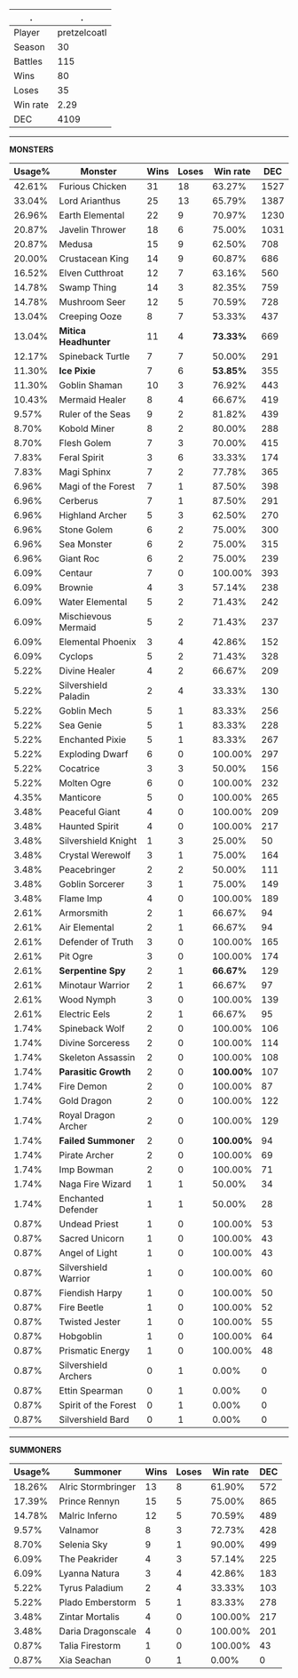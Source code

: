 .|.
|-|-
Player|pretzelcoatl
Season|30
Battles|115
Wins|80
Loses|35
Win rate|2.29
DEC|4109

---
**MONSTERS**

Usage%|Monster|Wins|Loses|Win rate|DEC|
-|-|-|-|-|-|
42.61%|Furious Chicken|31|18|63.27%|1527|
33.04%|Lord Arianthus|25|13|65.79%|1387|
26.96%|Earth Elemental|22|9|70.97%|1230|
20.87%|Javelin Thrower|18|6|75.00%|1031|
20.87%|Medusa|15|9|62.50%|708|
20.00%|Crustacean King|14|9|60.87%|686|
16.52%|Elven Cutthroat|12|7|63.16%|560|
14.78%|Swamp Thing|14|3|82.35%|759|
14.78%|Mushroom Seer|12|5|70.59%|728|
13.04%|Creeping Ooze|8|7|53.33%|437|
13.04%|**Mitica Headhunter**|11|4|**73.33%**|669|
12.17%|Spineback Turtle|7|7|50.00%|291|
11.30%|**Ice Pixie**|7|6|**53.85%**|355|
11.30%|Goblin Shaman|10|3|76.92%|443|
10.43%|Mermaid Healer|8|4|66.67%|419|
9.57%|Ruler of the Seas|9|2|81.82%|439|
8.70%|Kobold Miner|8|2|80.00%|288|
8.70%|Flesh Golem|7|3|70.00%|415|
7.83%|Feral Spirit|3|6|33.33%|174|
7.83%|Magi Sphinx|7|2|77.78%|365|
6.96%|Magi of the Forest|7|1|87.50%|398|
6.96%|Cerberus|7|1|87.50%|291|
6.96%|Highland Archer|5|3|62.50%|270|
6.96%|Stone Golem|6|2|75.00%|300|
6.96%|Sea Monster|6|2|75.00%|315|
6.96%|Giant Roc|6|2|75.00%|239|
6.09%|Centaur|7|0|100.00%|393|
6.09%|Brownie|4|3|57.14%|238|
6.09%|Water Elemental|5|2|71.43%|242|
6.09%|Mischievous Mermaid|5|2|71.43%|237|
6.09%|Elemental Phoenix|3|4|42.86%|152|
6.09%|Cyclops|5|2|71.43%|328|
5.22%|Divine Healer|4|2|66.67%|209|
5.22%|Silvershield Paladin|2|4|33.33%|130|
5.22%|Goblin Mech|5|1|83.33%|256|
5.22%|Sea Genie|5|1|83.33%|228|
5.22%|Enchanted Pixie|5|1|83.33%|267|
5.22%|Exploding Dwarf|6|0|100.00%|297|
5.22%|Cocatrice|3|3|50.00%|156|
5.22%|Molten Ogre|6|0|100.00%|232|
4.35%|Manticore|5|0|100.00%|265|
3.48%|Peaceful Giant|4|0|100.00%|209|
3.48%|Haunted Spirit|4|0|100.00%|217|
3.48%|Silvershield Knight|1|3|25.00%|50|
3.48%|Crystal Werewolf|3|1|75.00%|164|
3.48%|Peacebringer|2|2|50.00%|111|
3.48%|Goblin Sorcerer|3|1|75.00%|149|
3.48%|Flame Imp|4|0|100.00%|189|
2.61%|Armorsmith|2|1|66.67%|94|
2.61%|Air Elemental|2|1|66.67%|94|
2.61%|Defender of Truth|3|0|100.00%|165|
2.61%|Pit Ogre|3|0|100.00%|174|
2.61%|**Serpentine Spy**|2|1|**66.67%**|129|
2.61%|Minotaur Warrior|2|1|66.67%|97|
2.61%|Wood Nymph|3|0|100.00%|139|
2.61%|Electric Eels|2|1|66.67%|95|
1.74%|Spineback Wolf|2|0|100.00%|106|
1.74%|Divine Sorceress|2|0|100.00%|114|
1.74%|Skeleton Assassin|2|0|100.00%|108|
1.74%|**Parasitic Growth**|2|0|**100.00%**|107|
1.74%|Fire Demon|2|0|100.00%|87|
1.74%|Gold Dragon|2|0|100.00%|122|
1.74%|Royal Dragon Archer|2|0|100.00%|129|
1.74%|**Failed Summoner**|2|0|**100.00%**|94|
1.74%|Pirate Archer|2|0|100.00%|69|
1.74%|Imp Bowman|2|0|100.00%|71|
1.74%|Naga Fire Wizard|1|1|50.00%|34|
1.74%|Enchanted Defender|1|1|50.00%|28|
0.87%|Undead Priest|1|0|100.00%|53|
0.87%|Sacred Unicorn|1|0|100.00%|43|
0.87%|Angel of Light|1|0|100.00%|43|
0.87%|Silvershield Warrior|1|0|100.00%|60|
0.87%|Fiendish Harpy|1|0|100.00%|50|
0.87%|Fire Beetle|1|0|100.00%|52|
0.87%|Twisted Jester|1|0|100.00%|55|
0.87%|Hobgoblin|1|0|100.00%|64|
0.87%|Prismatic Energy|1|0|100.00%|48|
0.87%|Silvershield Archers|0|1|0.00%|0|
0.87%|Ettin Spearman|0|1|0.00%|0|
0.87%|Spirit of the Forest|0|1|0.00%|0|
0.87%|Silvershield Bard|0|1|0.00%|0|

---
**SUMMONERS**

Usage%|Summoner|Wins|Loses|Win rate|DEC|
-|-|-|-|-|-|
18.26%|Alric Stormbringer|13|8|61.90%|572|
17.39%|Prince Rennyn|15|5|75.00%|865|
14.78%|Malric Inferno|12|5|70.59%|489|
9.57%|Valnamor|8|3|72.73%|428|
8.70%|Selenia Sky|9|1|90.00%|499|
6.09%|The Peakrider|4|3|57.14%|225|
6.09%|Lyanna Natura|3|4|42.86%|183|
5.22%|Tyrus Paladium|2|4|33.33%|103|
5.22%|Plado Emberstorm|5|1|83.33%|278|
3.48%|Zintar Mortalis|4|0|100.00%|217|
3.48%|Daria Dragonscale|4|0|100.00%|201|
0.87%|Talia Firestorm|1|0|100.00%|43|
0.87%|Xia Seachan|0|1|0.00%|0|
